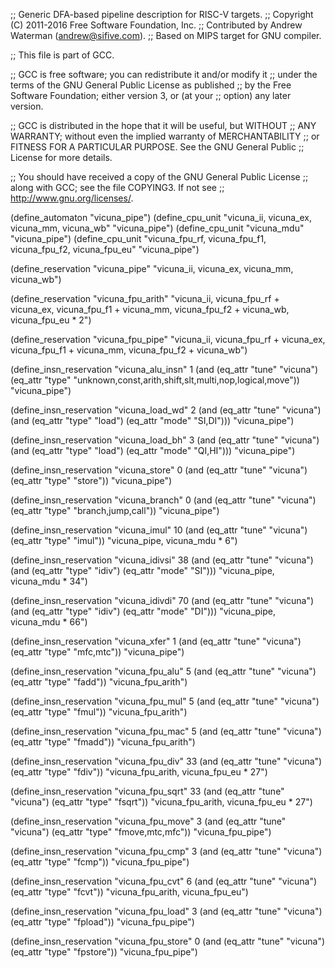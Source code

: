 ;; Generic DFA-based pipeline description for RISC-V targets.
;; Copyright (C) 2011-2016 Free Software Foundation, Inc.
;; Contributed by Andrew Waterman (andrew@sifive.com).
;; Based on MIPS target for GNU compiler.

;; This file is part of GCC.

;; GCC is free software; you can redistribute it and/or modify it
;; under the terms of the GNU General Public License as published
;; by the Free Software Foundation; either version 3, or (at your
;; option) any later version.

;; GCC is distributed in the hope that it will be useful, but WITHOUT
;; ANY WARRANTY; without even the implied warranty of MERCHANTABILITY
;; or FITNESS FOR A PARTICULAR PURPOSE.  See the GNU General Public
;; License for more details.

;; You should have received a copy of the GNU General Public License
;; along with GCC; see the file COPYING3.  If not see
;; <http://www.gnu.org/licenses/>.


(define_automaton "vicuna_pipe")
(define_cpu_unit
 "vicuna_ii, vicuna_ex, vicuna_mm, vicuna_wb"
 "vicuna_pipe")
(define_cpu_unit "vicuna_mdu" "vicuna_pipe")
(define_cpu_unit
 "vicuna_fpu_rf, vicuna_fpu_f1, vicuna_fpu_f2, vicuna_fpu_eu"
 "vicuna_pipe")

(define_reservation "vicuna_pipe"
 "vicuna_ii, vicuna_ex, vicuna_mm, vicuna_wb")

(define_reservation "vicuna_fpu_arith"
 "vicuna_ii, vicuna_fpu_rf + vicuna_ex,
  vicuna_fpu_f1 + vicuna_mm, vicuna_fpu_f2 + vicuna_wb, vicuna_fpu_eu * 2")

(define_reservation "vicuna_fpu_pipe"
 "vicuna_ii, vicuna_fpu_rf + vicuna_ex,
  vicuna_fpu_f1 + vicuna_mm, vicuna_fpu_f2 + vicuna_wb")

(define_insn_reservation "vicuna_alu_insn" 1
  (and (eq_attr "tune" "vicuna")
       (eq_attr "type" "unknown,const,arith,shift,slt,multi,nop,logical,move"))
  "vicuna_pipe")

(define_insn_reservation "vicuna_load_wd" 2
  (and (eq_attr "tune" "vicuna")
       (and (eq_attr "type" "load")
            (eq_attr "mode" "SI,DI")))
  "vicuna_pipe")

(define_insn_reservation "vicuna_load_bh" 3
  (and (eq_attr "tune" "vicuna")
       (and (eq_attr "type" "load")
            (eq_attr "mode" "QI,HI")))
  "vicuna_pipe")

(define_insn_reservation "vicuna_store" 0
  (and (eq_attr "tune" "vicuna")
       (eq_attr "type" "store"))
  "vicuna_pipe")

(define_insn_reservation "vicuna_branch" 0
  (and (eq_attr "tune" "vicuna")
       (eq_attr "type" "branch,jump,call"))
  "vicuna_pipe")

(define_insn_reservation "vicuna_imul" 10
  (and (eq_attr "tune" "vicuna")
       (eq_attr "type" "imul"))
  "vicuna_pipe, vicuna_mdu * 6")

(define_insn_reservation "vicuna_idivsi" 38
  (and (eq_attr "tune" "vicuna")
       (and (eq_attr "type" "idiv")
            (eq_attr "mode" "SI")))
  "vicuna_pipe, vicuna_mdu * 34")

(define_insn_reservation "vicuna_idivdi" 70
  (and (eq_attr "tune" "vicuna")
       (and (eq_attr "type" "idiv")
            (eq_attr "mode" "DI")))
  "vicuna_pipe, vicuna_mdu * 66")

(define_insn_reservation "vicuna_xfer" 1
  (and (eq_attr "tune" "vicuna")
       (eq_attr "type" "mfc,mtc"))
  "vicuna_pipe")

(define_insn_reservation "vicuna_fpu_alu" 5
  (and (eq_attr "tune" "vicuna")
       (eq_attr "type" "fadd"))
  "vicuna_fpu_arith")

(define_insn_reservation "vicuna_fpu_mul" 5
  (and (eq_attr "tune" "vicuna")
       (eq_attr "type" "fmul"))
  "vicuna_fpu_arith")

(define_insn_reservation "vicuna_fpu_mac" 5
  (and (eq_attr "tune" "vicuna")
       (eq_attr "type" "fmadd"))
  "vicuna_fpu_arith")

(define_insn_reservation "vicuna_fpu_div" 33
  (and (eq_attr "tune" "vicuna")
       (eq_attr "type" "fdiv"))
  "vicuna_fpu_arith, vicuna_fpu_eu * 27")

(define_insn_reservation "vicuna_fpu_sqrt" 33
  (and (eq_attr "tune" "vicuna")
       (eq_attr "type" "fsqrt"))
  "vicuna_fpu_arith, vicuna_fpu_eu * 27")

(define_insn_reservation "vicuna_fpu_move" 3
  (and (eq_attr "tune" "vicuna")
       (eq_attr "type" "fmove,mtc,mfc"))
  "vicuna_fpu_pipe")

(define_insn_reservation "vicuna_fpu_cmp" 3
  (and (eq_attr "tune" "vicuna")
       (eq_attr "type" "fcmp"))
  "vicuna_fpu_pipe")

(define_insn_reservation "vicuna_fpu_cvt" 6
  (and (eq_attr "tune" "vicuna")
       (eq_attr "type" "fcvt"))
  "vicuna_fpu_arith, vicuna_fpu_eu")

(define_insn_reservation "vicuna_fpu_load" 3
  (and (eq_attr "tune" "vicuna")
       (eq_attr "type" "fpload"))
  "vicuna_fpu_pipe")

(define_insn_reservation "vicuna_fpu_store" 0
  (and (eq_attr "tune" "vicuna")
       (eq_attr "type" "fpstore"))
  "vicuna_fpu_pipe")
